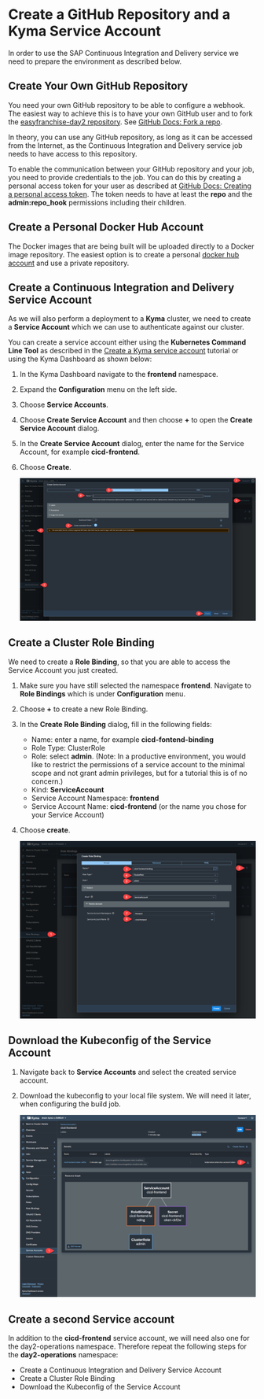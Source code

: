 # Create a GitHub Repository and a Kyma Service Account

In order to use the SAP Continuous Integration and Delivery service we need to prepare the environment as described below.

## Create Your Own GitHub Repository

You need your own GitHub repository to be able to configure a webhook. The easiest way to achieve this is to have your own GitHub user and to fork the [easyfranchise-day2 repository](https://github.com/SAP-samples/btp-kyma-day2-operations). 
See [GitHub Docs: Fork a repo](https://docs.github.com/en/get-started/quickstart/fork-a-repo).

In theory, you can use any GitHub repository, as long as it can be accessed from the Internet, as the Continuous Integration and Delivery service job needs to have access to this repository.

To enable the communication between your GitHub repository and your job, you need to provide credentials to the job. You can do this by creating a personal access token for your user as described at [GitHub Docs: Creating a personal access token](https://docs.github.com/en/authentication/keeping-your-account-and-data-secure/creating-a-personal-access-token). The token needs to have at least the **repo** and the **admin:repo_hook** permissions including their children.

## Create a Personal Docker Hub Account

The Docker images that are being built will be uploaded directly to a Docker image repository. The easiest option is to create a personal [docker hub account](https://hub.docker.com/) and use a private repository.

## Create a Continuous Integration and Delivery Service Account 

As we will also perform a deployment to a **Kyma** cluster, we need to create a **Service Account** which we can use to authenticate against our cluster.

You can create a service account either using the **Kubernetes Command Line Tool** as described in the [Create a Kyma service account](https://developers.sap.com/tutorials/kyma-create-service-account.html) tutorial or using the Kyma Dashboard as shown below:

1. In the Kyma Dashboard navigate to the **frontend** namespace.
2. Expand the **Configuration** menu on the left side.
3. Choose **Service Accounts**.
4. Choose **Create Service Account** and then choose **+** to open the **Create Service Account** dialog.
5. In the **Create Service Account** dialog, enter the name for the Service Account, for example **cicd-frontend**.
6. Choose **Create**.
  
   ![](./images/05-CICD-12.png)

##  Create a Cluster Role Binding

We need to create a **Role Binding**, so that you are able to access the Service Account you just created.

1. Make sure you have still selected the namespace **frontend**. Navigate to **Role Bindings** which is under **Configuration** menu.
2. Choose **+** to create a new Role Binding.
3. In the **Create Role Binding** dialog, fill in the following fields: 
   * Name: enter a name, for example **cicd-fontend-binding**
   * Role Type: ClusterRole
   * Role: select **admin**. (Note: In a productive environment, you would like to restrict the permissions of a service account to the minimal scope and not grant admin privileges, but for a tutorial this is of no concern.) 
   * Kind: **ServiceAccount**  
   * Service Account Namespace: **frontend** 
   * Service Account Name: **cicd-frontend** (or the name you chose for your Service Account) 
4. Choose **create**.
  
   ![](./images/05-CICD-13.png)


## Download the Kubeconfig of the Service Account

1. Navigate back to **Service Accounts** and select the created service account.
2. Download the kubeconfig to your local file system. We will need it later, when configuring the build job. 
   
   ![](./images/05-CICD-14.png)

## Create a second Service account 

In addition to the **cicd-frontend** service account, we will need also one for the day2-operations namespace. Therefore repeat the following steps for the **day2-operations** namespace: 
* Create a Continuous Integration and Delivery Service Account
* Create a Cluster Role Binding
* Download the Kubeconfig of the Service Account